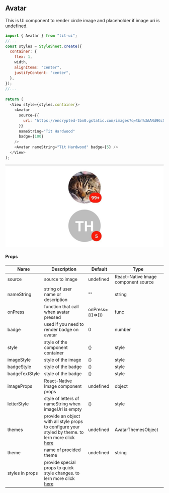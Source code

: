 ## Avatar

This is UI component to render circle image and placeholder if image uri is undefined.

```javascript
import { Avatar } from "tit-ui";
//...
const styles = StyleSheet.create({
  container: {
    flex: 1,
    width,
    alignItems: "center",
    justifyContent: "center",
  },
});
//...

return (
  <View style={styles.container}>
    <Avatar
      source={{
        uri: "https://encrypted-tbn0.gstatic.com/images?q=tbn%3AANd9GcSsb3dnwW7TWK8zRGaCQ_ThqeLRWTZKXsWAL5z6rI_9UAwM0NqH",
      }}
      nameString="Tit Hardwood"
      badge={100}
    />
    <Avatar nameString="Tit Hardwood" badge={5} />
  </View>
);
```

![alt avatar](https://github.com/blnaxblachbl/tit-ui/blob/main/images/avatar.jpg?raw=true)

#### Props

| Name            | Description                                                                                                                    | Default          | Type                                |
| --------------- | ------------------------------------------------------------------------------------------------------------------------------ | ---------------- | ----------------------------------- |
| source          | source to image                                                                                                                | undefined        | React-Native Image component source |
| nameString      | string of user name or description                                                                                             | ""               | string                              |
| onPress         | function that call when avatar pressed                                                                                         | onPress={()=>{}} | func                                |
| badge           | used if you need to render badge on avatar                                                                                     | 0                | number                              |
| style           | style of the component container                                                                                               | {}               | style                               |
| imageStyle      | style of the image                                                                                                             | {}               | style                               |
| badgeStyle      | style of the badge                                                                                                             | {}               | style                               |
| badgeTextStyle  | style of the badge                                                                                                             | {}               | style                               |
| imageProps      | React-Native Image component props                                                                                             | undefined        | object                              |
| letterStyle     | style of letters of nameString when imageUrl is empty                                                                          | {}               | style                               |
| themes          | provide an object with all style props to configure your styled by theme. to lern more click [here](https://ui.tit.dev/themes) | undefined        | AvatarThemesObject                  |
| theme           | name of procided theme                                                                                                         | undefined        | string                              |
| styles in props | provide special props to quick style changes. to lern more click [here](https://ui.tit.dev/styles)                             |                  |                                     |
